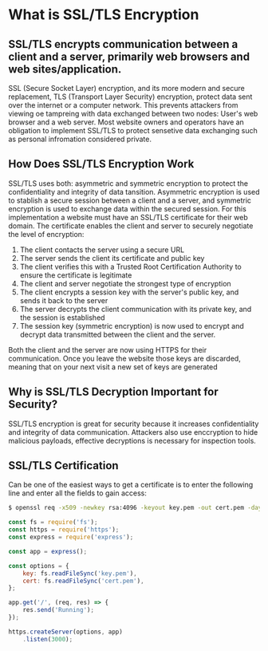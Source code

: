 # What is SSL/TLS Encryption
## SSL/TLS encrypts communication between a client and a server, primarily web browsers and web sites/application.
SSL (Secure Socket Layer) encryption, and its more modern and secure replacement, TLS (Transport Layer Security) encryption, protect data sent over the internet or a computer network. This prevents attackers from viewing oe tampreing with data exchanged between two nodes: User's web browser and a web server. Most website owners and operators have an obligation to implement SSL/TLS to protect sensetive data exchanging such as personal infromation considered private.

## How Does SSL/TLS Encryption Work
SSL/TLS uses both: asymmetric and symmetric encryption to protect the confidentiality and integrity of data tansition. Asymmetric encryption is used to stablish a secure session between a client and a server, and symmetric encryption is used to exchange data within the secured session.
For this implementation a website must have an SSL/TLS certificate for their web domain. The certificate enables the client and server to securely negotiate the level of encryption:
1. The client contacts the server using a secure URL
2. The server sends the client its certificate and public key
3. The client verifies this with a Trusted Root Certification Authority to ensure the certificate is legitimate
4. The client and server negotiate the strongest type of encryption
5. The client encrypts a session key with the server's public key, and sends it back to the server
6. The server decrypts the client communication with its private key, and the session is established
7. The session key (symmetric encryption) is now used to encrypt and decrypt data transmitted between the client and the server.

Both the client and the server are now using HTTPS for their communication. Once you leave the website those keys are discarded, meaning that on your next visit a new set of keys are generated

## Why is SSL/TLS Decryption Important for Security?
SSL/TLS encryption is great for security because it increases confidentiality and integrity of data communication. Attackers also use enccryption to hide malicious payloads, effective decryptions is necessary for inspection tools.

## SSL/TLS Certification
Can be one of the easiest ways to get a certificate is to enter the following line and enter all the fields to gain access:
```bash
$ openssl req -x509 -newkey rsa:4096 -keyout key.pem -out cert.pem -days 365 -nodes
```
```js
const fs = require('fs');
const https = require('https');
const express = require('express');

const app = express();

const options = {
    key: fs.readFileSync('key.pem'),
    cert: fs.readFileSync('cert.pem'),
};

app.get('/', (req, res) => {
    res.send('Running');
});

https.createServer(options, app) 
    .listen(3000);
```